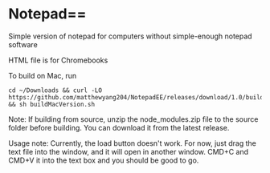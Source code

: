 # Notepad==
Simple version of notepad for computers without simple-enough notepad software


HTML file is for Chromebooks


To build on Mac, run 
```
cd ~/Downloads && curl -LO https://github.com/matthewyang204/NotepadEE/releases/download/1.0/buildMacVersion.sh && sh buildMacVersion.sh
```


Note: If building from source, unzip the node_modules.zip file to the source folder before building. You can download it from the latest release.

Usage note: Currently, the load button doesn't work. For now, just drag the text file into the window, and it will open in another window. CMD+C and CMD+V it into the text box and you should be good to go.
